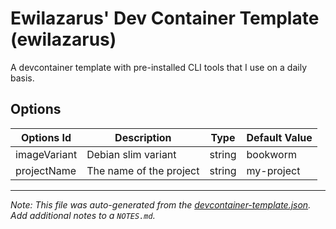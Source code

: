 
# Ewilazarus' Dev Container Template (ewilazarus)

A devcontainer template with pre-installed CLI tools that I use on a daily basis.

## Options

| Options Id | Description | Type | Default Value |
|-----|-----|-----|-----|
| imageVariant | Debian slim variant | string | bookworm |
| projectName | The name of the project | string | my-project |



---

_Note: This file was auto-generated from the [devcontainer-template.json](https://github.com/ewilazarus/devcontainers/blob/main/templates/ewilazarus/devcontainer-template.json).  Add additional notes to a `NOTES.md`._

